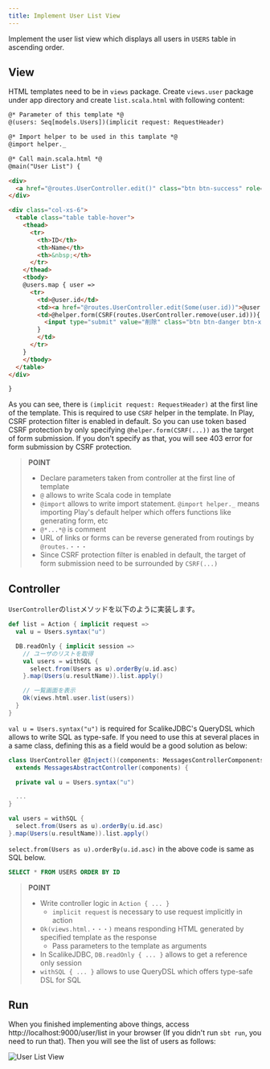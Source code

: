 ```yaml
---
title: Implement User List View
---
```


Implement the user list view which displays all users in `USERS` table in ascending order.

## View

HTML templates need to be in `views` package. Create `views.user` package under app directory and create `list.scala.html` with following content:

```html
@* Parameter of this template *@
@(users: Seq[models.Users])(implicit request: RequestHeader)

@* Import helper to be used in this tamplate *@
@import helper._

@* Call main.scala.html *@
@main("User List") {

<div>
  <a href="@routes.UserController.edit()" class="btn btn-success" role="button">New User</a>
</div>

<div class="col-xs-6">
  <table class="table table-hover">
    <thead>
      <tr>
        <th>ID</th>
        <th>Name</th>
        <th>&nbsp;</th>
      </tr>
    </thead>
    <tbody>
    @users.map { user =>
      <tr>
        <td>@user.id</td>
        <td><a href="@routes.UserController.edit(Some(user.id))">@user.name</a></td>
        <td>@helper.form(CSRF(routes.UserController.remove(user.id))){
          <input type="submit" value="削除" class="btn btn-danger btn-xs"/>
        }
        </td>
      </tr>
    }
    </tbody>
  </table>
</div>

}
```

As you can see, there is `(implicit request: RequestHeader)` at the first line of the template. This is required to use `CSRF` helper in the template. In Play, CSRF protection filter is enabled in default. So you can use token based CSRF protection by only specifying `@helper.form(CSRF(...))` as the target of form submission. If you don't specify as that, you will see 403 error for form submission by CSRF protection.

> **POINT**
>
> * Declare parameters taken from controller at the first line of template
> * `@` allows to write Scala code in template
> * `@import` allows to write import statement. `@import helper._` means importing Play's default helper which offers functions like generating form, etc
> * `@*...*@` is comment
> * URL of links or forms can be reverse generated from routings  by `@routes.・・・`
> * Since CSRF protection filter is enabled in default, the target of form submission need to be surrounded by `CSRF(...)`

## Controller

`UserController`の`list`メソッドを以下のように実装します。

```scala
def list = Action { implicit request =>
  val u = Users.syntax("u")

  DB.readOnly { implicit session =>
    // ユーザのリストを取得
    val users = withSQL {
      select.from(Users as u).orderBy(u.id.asc)
    }.map(Users(u.resultName)).list.apply()

    // 一覧画面を表示
    Ok(views.html.user.list(users))
  }
}
```

`val u = Users.syntax("u")` is required for ScalikeJDBC's QueryDSL which allows to write SQL as type-safe. If you need to use this at several places in a same class, defining this as a field would be a good solution as below:

```scala
class UserController @Inject()(components: MessagesControllerComponents)
  extends MessagesAbstractController(components) {

  private val u = Users.syntax("u")

  ...
}
```

```scala
val users = withSQL {
  select.from(Users as u).orderBy(u.id.asc)
}.map(Users(u.resultName)).list.apply()
```

`select.from(Users as u).orderBy(u.id.asc)` in the above code is same as SQL below.

```sql
SELECT * FROM USERS ORDER BY ID
```

> **POINT**
>
> * Write controller logic in `Action { ... }`
>   * `implicit request` is necessary to use request implicitly in action
> * `Ok(views.html.・・・)` means responding HTML generated by specified template as the response
>   * Pass parameters to the template as arguments
> * In ScalikeJDBC, `DB.readOnly { ... }` allows to get a reference only session
>  * `withSQL { ... }` allows to use QueryDSL which offers type-safe DSL for SQL

## Run

When you finished implementing above things, access http://localhost:9000/user/list in your browser (If you didn't run `sbt run`, you need to run that). Then you will see the list of users as follows:

![User List View](../images/play2.6-scalikejdbc3.2/user_list.png)
